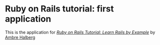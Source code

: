 # Ruby on Rails tutorial: first application

This is the application for [*Ruby on Rails Tutorial: Learn Rails by Example*](http:interiorsbyambre.com) by [Ambre Halberg](http://ambremareephotography.com)